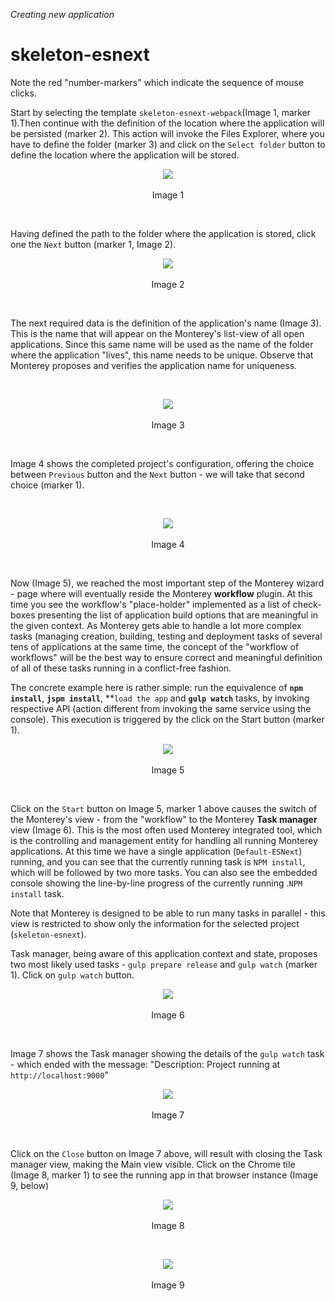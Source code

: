 _Creating new application_
# skeleton-esnext
Note the red "number-markers" which indicate the sequence of mouse clicks.

Start by selecting the template `skeleton-esnext-webpack`(Image 1, marker 1).Then continue with the definition of the location where the application will be persisted (marker 2).  This action will invoke the Files Explorer, where you have to define the folder (marker 3) and click on the `Select folder` button to define the location where the application will be stored.

<p align=center>
  <img src="https://cloud.githubusercontent.com/assets/2712405/18024429/1833667c-6bd8-11e6-9335-e284bc2784fa.png"></img>
 <br><br>
Image 1
</p>

<br>

Having defined the path to the folder where the application is stored, click one the `Next` button (marker 1, Image 2).

<p align=center>
  <img src="https://cloud.githubusercontent.com/assets/2712405/18024432/41d06f52-6bd8-11e6-9189-0ef37df4b662.png"></img>
 <br><br>
Image 2
</p>

<br>

The next required data is the definition of the application's name (Image 3). This is the name that will appear on the Monterey's list-view of all open applications. Since this same name will be used as the name of the folder where the application "lives", this name needs to be unique. Observe that Monterey proposes and verifies the application name for uniqueness.

<br>
<p align=center>
  <img src="https://cloud.githubusercontent.com/assets/2712405/18024459/d887300c-6bd8-11e6-8853-d11c06afd513.png"></img>
 <br><br>
Image 3
</p>

<br>

Image 4 shows the completed project's configuration, offering the choice between `Previous` button and the `Next` button - we will take that second choice (marker 1).

<br>
<p align=center>
  <img src="https://cloud.githubusercontent.com/assets/2712405/18024465/0f4c71ba-6bd9-11e6-8283-3a9663e6ca3e.png"></img>
 <br><br>
Image 4
</p>

<br>

Now (Image 5), we reached the most important step of the Monterey wizard - page where will eventually reside the Monterey **workflow** plugin. At this time you see the workflow's "place-holder" implemented as a list of check-boxes presenting the list of application build options that are meaningful in the given context. As Monterey gets able to handle a lot more complex tasks (managing creation, building, testing and deployment tasks of several tens of applications at the same time, the concept of the "workflow of workflows" will be the best way to ensure correct and meaningful definition of all of these tasks running in a conflict-free fashion.

The concrete example here is rather simple: run the equivalence of **`npm install`**, **`jspm install`**, **`load the app` and **`gulp watch`** tasks, by invoking respective API (action different from invoking the same service using the console). This execution is triggered by the click on the Start button (marker 1).

<p align=center>
  <img src="https://cloud.githubusercontent.com/assets/2712405/18024482/65e11f62-6bd9-11e6-8139-bb0b3ab28644.png"></img>
 <br><br>
Image 5
</p>

<br>

Click on the `Start` button on Image 5, marker 1 above causes the switch of the Monterey's view - from the "workflow" to the Monterey **Task manager** view (Image 6). This is the most often used Monterey integrated tool, which is the controlling and management entity for handling all running Monterey applications. At this time we have a single application (`Default-ESNext`) running, and you can see that the currently running task is `NPM install`, which will be followed by two more tasks. You can also see the embedded console showing the line-by-line progress of the currently running .`NPM install` task.

Note that Monterey is designed to be able to run many tasks in parallel - this view is restricted to show only the information for the selected project (`skeleton-esnext`).

Task manager, being aware of this application context and state, proposes two most likely used tasks - `gulp prepare release` and `gulp watch` (marker 1). Click on `gulp watch` button.

<p align=center>
  <img src="https://cloud.githubusercontent.com/assets/2712405/18187345/a6f5fff8-7076-11e6-9d4c-05e50d693ccd.png"></img>
 <br><br>
Image 6
</p>

<br>

Image 7 shows the Task manager showing the details of the `gulp watch` task - which ended with the message: "Description: Project running at `http://localhost:9000`"

<p align=center>
  <img src="https://cloud.githubusercontent.com/assets/2712405/18187457/af02de7c-7077-11e6-864a-54316e4aeabf.png"></img>
 <br><br>
Image 7
</p>

<br>

Click on the `Close` button on Image 7 above, will result with closing the Task manager view, making the Main view visible. Click on the Chrome tile (Image 8, marker 1) to see the running app in that browser instance (Image 9, below)

<p align=center>
  <img src="https://cloud.githubusercontent.com/assets/2712405/18024549/3fcc8daa-6bdb-11e6-9a5d-0fb3c5185aed.png"></img>
 <br><br>
Image 8
</p>

<br>
<p align=center>
  <img src="https://cloud.githubusercontent.com/assets/2712405/18188289/05923a38-707f-11e6-904e-27a788fc9781.png"></img>
 <br><br>
Image 9
</p>











